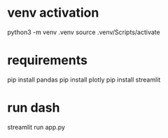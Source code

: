 
# venv activation
python3 -m venv .venv
source .venv/Scripts/activate

# requirements
pip install pandas
pip install plotly
pip install streamlit

# run dash
streamlit run app.py